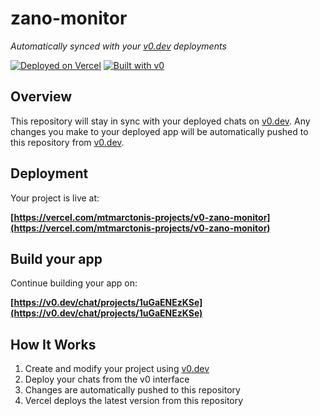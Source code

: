 # zano-monitor

*Automatically synced with your [v0.dev](https://v0.dev) deployments*

[![Deployed on Vercel](https://img.shields.io/badge/Deployed%20on-Vercel-black?style=for-the-badge&logo=vercel)](https://vercel.com/mtmarctonis-projects/v0-zano-monitor)
[![Built with v0](https://img.shields.io/badge/Built%20with-v0.dev-black?style=for-the-badge)](https://v0.dev/chat/projects/1uGaENEzKSe)

## Overview

This repository will stay in sync with your deployed chats on [v0.dev](https://v0.dev).
Any changes you make to your deployed app will be automatically pushed to this repository from [v0.dev](https://v0.dev).

## Deployment

Your project is live at:

**[https://vercel.com/mtmarctonis-projects/v0-zano-monitor](https://vercel.com/mtmarctonis-projects/v0-zano-monitor)**

## Build your app

Continue building your app on:

**[https://v0.dev/chat/projects/1uGaENEzKSe](https://v0.dev/chat/projects/1uGaENEzKSe)**

## How It Works

1. Create and modify your project using [v0.dev](https://v0.dev)
2. Deploy your chats from the v0 interface
3. Changes are automatically pushed to this repository
4. Vercel deploys the latest version from this repository
